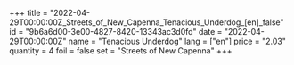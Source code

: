 +++
title = "2022-04-29T00:00:00Z_Streets_of_New_Capenna_Tenacious_Underdog_[en]_false"
id = "9b6a6d00-3e00-4827-8420-13343ac3d0fd"
date = "2022-04-29T00:00:00Z"
name = "Tenacious Underdog"
lang = ["en"]
price = "2.03"
quantity = 4
foil = false
set = "Streets of New Capenna"
+++
